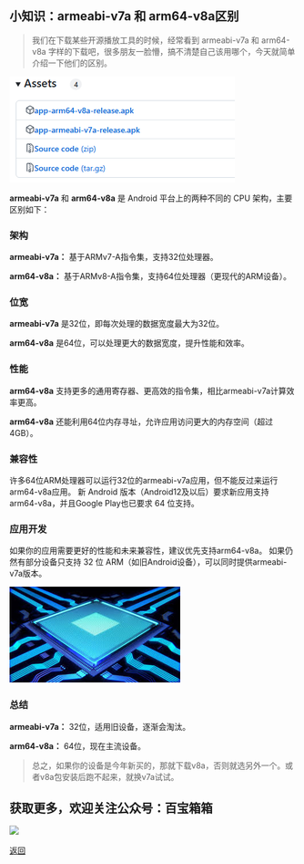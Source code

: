 ## 小知识：armeabi-v7a 和 arm64-v8a区别

>我们在下载某些开源播放工具的时候，经常看到 armeabi-v7a 和 arm64-v8a 字样的下载吧，很多朋友一脸懵，搞不清楚自己该用哪个，今天就简单介绍一下他们的区别。

<img src="../assets/img/015_ARM/ARM.png" style="max-width:100%; height:auto;">

**armeabi-v7a** 和 **arm64-v8a** 是 Android 平台上的两种不同的 CPU 架构，主要区别如下：

### 架构
**armeabi-v7a：** 基于ARMv7-A指令集，支持32位处理器。

**arm64-v8a：** 基于ARMv8-A指令集，支持64位处理器（更现代的ARM设备）。

### 位宽
**armeabi-v7a** 是32位，即每次处理的数据宽度最大为32位。

**arm64-v8a** 是64位，可以处理更大的数据宽度，提升性能和效率。

### 性能
**arm64-v8a** 支持更多的通用寄存器、更高效的指令集，相比armeabi-v7a计算效率更高。

**arm64-v8a** 还能利用64位内存寻址，允许应用访问更大的内存空间（超过4GB）。

### 兼容性
许多64位ARM处理器可以运行32位的armeabi-v7a应用，但不能反过来运行arm64-v8a应用。
新 Android 版本（Android12及以后）要求新应用支持arm64-v8a，并且Google Play也已要求 64 位支持。

### 应用开发
如果你的应用需要更好的性能和未来兼容性，建议优先支持arm64-v8a。
如果仍然有部分设备只支持 32 位 ARM（如旧Android设备），可以同时提供armeabi-v7a版本。


<img src="../assets/img/015_ARM/ARM2.png" style="max-width:100%; height:auto;">

### 总结
**armeabi-v7a：** 32位，适用旧设备，逐渐会淘汰。

**arm64-v8a：** 64位，现在主流设备。

>总之，如果你的设备是今年新买的，那就下载v8a，否则就选另外一个。或者v8a包安装后跑不起来，就换v7a试试。


## 获取更多，欢迎关注公众号：百宝箱箱
<img src="../assets/GongZhongHao.png" style="max-width:100%; height:auto;">

[返回](..)